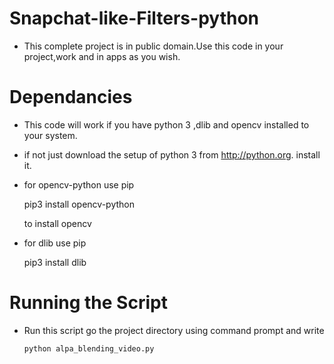 # Snapchat-like-Filters-python

* This complete project is in public domain.Use this code in your project,work and in apps as you wish.

Dependancies
============
* This code will work if you have python 3 ,dlib and opencv installed to your system.
* if not just download the setup of python 3 from http://python.org.
   install it.
 
* for opencv-python use pip

    pip3 install opencv-python

    
   to install opencv
 
 
 * for dlib use pip
 
    pip3 install dlib

 
Running the Script
==================

* Run this script go the project directory using command prompt and write 
   
      python alpa_blending_video.py
 
